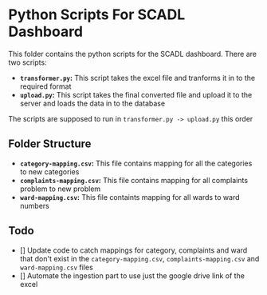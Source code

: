 # Python Scripts For SCADL Dashboard


This folder contains the python scripts for the SCADL dashboard. There are two scripts:
- **`transformer.py`:** This script takes the excel file and tranforms it in to the required format
- **`upload.py`:** This script takes the final converted file and upload it to the server and loads the data in to the database

The scripts are supposed to run in `transformer.py -> upload.py` this order


## Folder Structure
- **`category-mapping.csv`:** This file contains mapping for all the categories to new categories
- **`complaints-mapping.csv`:** This file contains mapping for all complaints problem to new problem 
- **`ward-mapping.csv`:** This file containts mapping for all wards to ward numbers


## Todo
- [] Update code to catch mappings for category, complaints and ward that don't exist in the `category-mapping.csv`, `complaints-mapping.csv` and `ward-mapping.csv` files
- [] Automate the ingestion part to use just the google drive link of the excel